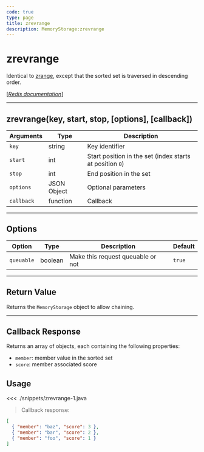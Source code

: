 ```yaml
---
code: true
type: page
title: zrevrange
description: MemoryStorage:zrevrange
---
```


# zrevrange

Identical to [zrange](/sdk/java/2/core-classes/memory-storage/zrange/), except that the sorted set is traversed in descending order.

[[_Redis documentation_]](https://redis.io/commands/zrevrange)

---

## zrevrange(key, start, stop, [options], [callback])

| Arguments  | Type        | Description                                              |
| ---------- | ----------- | -------------------------------------------------------- |
| `key`      | string      | Key identifier                                           |
| `start`    | int         | Start position in the set (index starts at position `0`) |
| `stop`     | int         | End position in the set                                  |
| `options`  | JSON Object | Optional parameters                                      |
| `callback` | function    | Callback                                                 |

---

## Options

| Option     | Type    | Description                       | Default |
| ---------- | ------- | --------------------------------- | ------- |
| `queuable` | boolean | Make this request queuable or not | `true`  |

---

## Return Value

Returns the `MemoryStorage` object to allow chaining.

---

## Callback Response

Returns an array of objects, each containing the following properties:

- `member`: member value in the sorted set
- `score`: member associated score

## Usage

<<< ./snippets/zrevrange-1.java

> Callback response:

```json
[
  { "member": "baz", "score": 3 },
  { "member": "bar", "score": 2 },
  { "member": "foo", "score": 1 }
]
```
